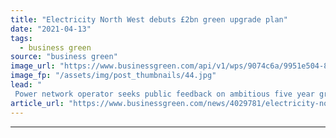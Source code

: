 ```yaml
---
title: "Electricity North West debuts £2bn green upgrade plan"
date: "2021-04-13"
tags: 
  - business green
source: "business green"
image_url: "https://www.businessgreen.com/api/v1/wps/9074c6a/9951e504-80f4-4508-9457-c5aa316d2b94/3/ENW-Samlesbury-107-185x114.jpg"
image_fp: "/assets/img/post_thumbnails/44.jpg"
lead: "
 Power network operator seeks public feedback on ambitious five year green grid investment programme ..."
article_url: "https://www.businessgreen.com/news/4029781/electricity-north-west-debuts-gbp2bn-green-upgrade-plan"
---
```


---
